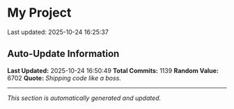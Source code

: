 # My Project


Last updated: 2025-10-24 16:25:37


























































































































































































































































































































































































































































































































































































































































































































































































































































































































































































































































































































































































































































































































































































































































































































































































## Auto-Update Information

**Last Updated:** 2025-10-24 16:50:49
**Total Commits:** 1139
**Random Value:** 6702
**Quote:** _Shipping code like a boss._

---
_This section is automatically generated and updated._